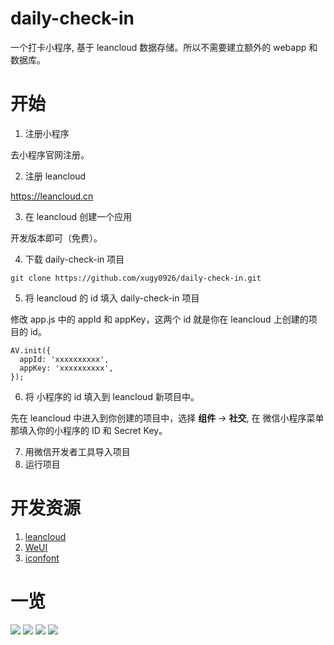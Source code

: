 # daily-check-in

 一个打卡小程序, 基于 leancloud 数据存储。所以不需要建立额外的 webapp 和数据库。

# 开始

1. 注册小程序

去小程序官网注册。

2. 注册 leancloud 

 https://leancloud.cn

3. 在 leancloud 创建一个应用

开发版本即可（免费）。

4. 下载 daily-check-in 项目

```
git clone https://github.com/xugy0926/daily-check-in.git
```

5. 将 leancloud 的 id 填入 daily-check-in 项目

修改 app.js 中的 appId 和 appKey，这两个 id 就是你在 leancloud 上创建的项目的 id。

```
AV.init({
  appId: 'xxxxxxxxxx',
  appKey: 'xxxxxxxxxx',
});
```

6. 将 小程序的 id 填入到 leancloud 新项目中。

先在 leancloud 中进入到你创建的项目中，选择 **组件** -> **社交**, 在 微信小程序菜单那填入你的小程序的 ID 和 Secret Key。

7. 用微信开发者工具导入项目
8. 运行项目

# 开发资源

1. [leancloud](https://leancloud.cn)
2. [WeUI](https://github.com/weui/weui-wxss)
3. [iconfont](http://www.iconfont.cn/)


# 一览

![](./doc/home.png)
![](./doc/list.png)
![](./doc/user.png)
![](./doc/add.png)